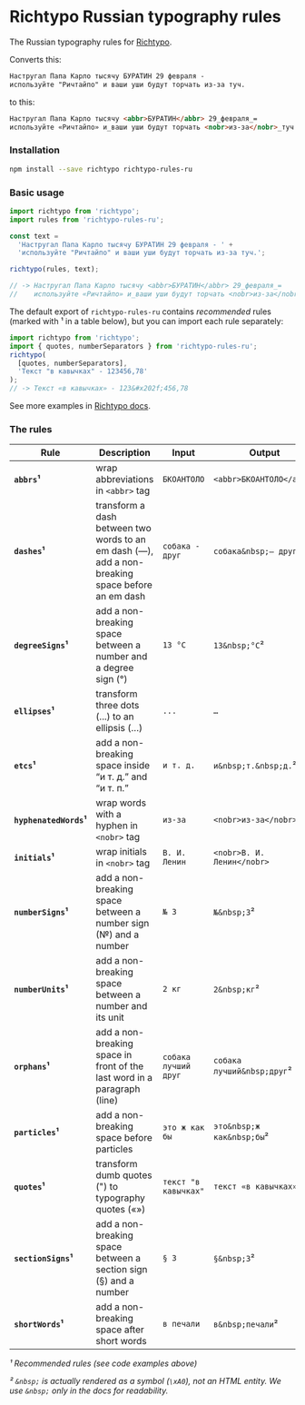 # Richtypo Russian typography rules

The Russian typography rules for [Richtypo](https://github.com/sapegin/richtypo.js).

Converts this:

```html
Настругал Папа Карло тысячу БУРАТИН 29 февраля -
используйте "Ричтайпо" и ваши уши будут торчать из-за туч.
```

to this:

```html
Настругал Папа Карло тысячу <abbr>БУРАТИН</abbr> 29_февраля_=
используйте «Ричтайпо» и_ваши уши будут торчать <nobr>из-за</nobr>_туч.
```

### Installation

```bash
npm install --save richtypo richtypo-rules-ru
```

### Basic usage

```javascript
import richtypo from 'richtypo';
import rules from 'richtypo-rules-ru';

const text =
  'Настругал Папа Карло тысячу БУРАТИН 29 февраля - ' +
  'используйте "Ричтайпо" и ваши уши будут торчать из-за туч.';

richtypo(rules, text);

// -> Настругал Папа Карло тысячу <abbr>БУРАТИН</abbr> 29_февраля_=
//    используйте «Ричтайпо» и_ваши уши будут торчать <nobr>из-за</nobr>_туч.
```

The default export of `richtypo-rules-ru` contains _recommended_ rules (marked with ¹ in a table below), but you can import each rule separately:

```js
import richtypo from 'richtypo';
import { quotes, numberSeparators } from 'richtypo-rules-ru';
richtypo(
  [quotes, numberSeparators],
  'Текст "в кавычках" - 123456,78'
);
// -> Текст «в кавычках» - 123&#x202f;456,78
```

See more examples in [Richtypo docs](https://github.com/sapegin/richtypo.js).

### The rules

| Rule                   | Description                                                                                      | Input                | Output                     |
| ---------------------- | ------------------------------------------------------------------------------------------------ | -------------------- | -------------------------- |
| **`abbrs`¹**           | wrap abbreviations in `<abbr>` tag                                                               | `БКОАНТОЛО`          | `<abbr>БКОАНТОЛО</abbr>`   |
| **`dashes`¹**          | transform a dash between two words to an em dash (—), add a non-breaking space before an em dash | `собака - друг`      | `собака&nbsp;— друг`²      |
| **`degreeSigns`¹**     | add a non-breaking space between a number and a degree sign (°)                                  | `13 °C`              | `13&nbsp;°C`²              |
| **`ellipses`¹**        | transform three dots (...) to an ellipsis (…)                                                    | `...`                | `…`                        |
| **`etcs`¹**            | add a non-breaking space inside “и т. д.” and “и т. п.”                                          | `и т. д.`            | `и&nbsp;т.&nbsp;д.`²       |
| **`hyphenatedWords`¹** | wrap words with a hyphen in `<nobr>` tag                                                         | `из-за`              | `<nobr>из-за</nobr>`       |
| **`initials`¹**        | wrap initials in `<nobr>` tag                                                                    | `В. И. Ленин`        | `<nobr>В. И. Ленин</nobr>` |
| **`numberSigns`¹**     | add a non-breaking space between a number sign (№) and a number                                  | `№ 3`                | `№&nbsp;3`²                |
| **`numberUnits`¹**     | add a non-breaking space between a number and its unit                                           | `2 кг`               | `2&nbsp;кг`²               |
| **`orphans`¹**         | add a non-breaking space in front of the last word in a paragraph (line)                         | `собака лучший друг` | `собака лучший&nbsp;друг`² |
| **`particles`¹**       | add a non-breaking space before particles                                                        | `это ж как бы`       | `это&nbsp;ж как&nbsp;бы`²  |
| **`quotes`¹**          | transform dumb quotes (") to typography quotes («»)                                              | `текст "в кавычках"` | `текст «в кавычках»`       |
| **`sectionSigns`¹**    | add a non-breaking space between a section sign (§) and a number                                 | `§ 3`                | `§&nbsp;3`²                |
| **`shortWords`¹**      | add a non-breaking space after short words                                                       | `в печали`           | `в&nbsp;печали`²           |

_¹ Recommended rules (see code examples above)_

_² `&nbsp;` is actually rendered as a symbol (`\xA0`), not an HTML entity. We use `&nbsp;` only in the docs for readability._
